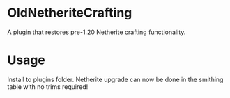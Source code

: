 # OldNetheriteCrafting
A plugin that restores pre-1.20 Netherite crafting functionality.
# Usage
Install to plugins folder. Netherite upgrade can now be done in the smithing table with no trims required!
